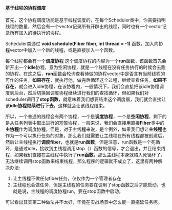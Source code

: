 #### 基于线程的协程调度 

首先，这个协程调度功能是基于线程调度的，在每个Scheduler类中，你需要指明线程的数量，然后会有一个vector记录所有开辟出的线程，同时也有一个vector记录所有加入的待执行的协程。

Scheduler类通过 **void schedule(Fiber fiber, int thread = -1)** 函数，加入向协程vector中加入一个新的线程，或是直接加入一个函数。

每个线程都会有一个**调度协程** 这个调度协程的内容为一个**run**函数，该函数首先会新开出一个**idle**协程，意为空闲协程，就是一个线程在没有任务执行的时候会去跑的协程。在这之后，**run**函数会轮询查看待做的协程vector中是否含有当前线程的可作的任务，**如果存在**，就执行他，做完后循环这个过程，继续查看任务，**如果不存在**，就会进入idle协程，在该协程内，一般情况下，我们会直接把该idle协程调度到后台，然后切换回调度协程继续进行我们的查找循环，但如果我们对scheduler调用了**stop函数**，就意味着我们想要结束这个调度器，我们就会直接让该**idle协程继续进行下去**，这样就会让该线程结束。

所以，一个普通的线程会有两个协程，一个是**调度协程**，一个是**空闲协程**，剩下的是从任务列表中取出进行的短暂协程，一般来说，我们会直接用直接**Fiber**类中的**主协程**作为调度协程，但是，对于主线程来说，是个例外，如果我们想让**主线程**也作为一个可以执行任务的对象，那么我们就需要让主线程在所有线程都被创建后，然后让主线程执行**调度fiber**，也就是**run函数**，但是注意，run函数是一个死循环，是通过idle，接收到主线程调用stop（）函数的信号，才会退出，并且结束线程，如果我们直接在主线程中执行了**run函数**，那么主线程本身就陷入死循环了，无法继续调用stop函数来结束线程，那么程序的逻辑就不成立了，这里有两种解决办法: 

1. 让主线程不做任何fiber任务，仅仅作为一个管理者存在
2. 主线程也会做任务，但是主线程的任务要在调用了stop函数之后才能启动，也就是说，主线程的调度协程run，要在stop函数中启动。

可以看出其实第二种做法并不太好，毕竟在实战场景中怎么能一直拖延任务呢。